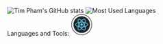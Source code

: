 ![Tim Pham's GitHub stats](https://github-readme-stats.vercel.app/api?username=timphamvn33&show_icons=true&theme=algolia)
![Most Used Languages](https://github-readme-stats.vercel.app/api/top-langs?username=timphamvn33&layout=compact)
<br />
Languages and Tools:
<img width="50px" src="https://github.com/Pedro-Murilo/icons-for-readme/blob/main/.github/react-icon.svg" alt="ReactJS Icon" />
